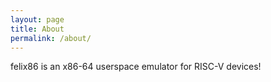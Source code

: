 ```yaml
---
layout: page
title: About
permalink: /about/
---
```


felix86 is an x86-64 userspace emulator for RISC-V devices!
